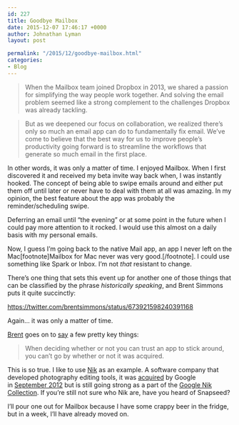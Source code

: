 ```yaml
---
id: 227
title: Goodbye Mailbox
date: 2015-12-07 17:46:17 +0000
author: Johnathan Lyman
layout: post

permalink: "/2015/12/goodbye-mailbox.html"
categories:
- Blog
---
```

<div class="kg-card-markdown"><blockquote><p>When the Mailbox team joined Dropbox in 2013, we shared a passion for simplifying the way people work together. And solving the email problem seemed like a strong complement to the challenges Dropbox was already tackling.</p></blockquote><blockquote><p>But as we deepened our focus on collaboration, we realized there’s only so much an email app can do to fundamentally fix email. We’ve come to believe that the best way for us to improve people’s productivity going forward is to streamline the workflows that generate so much email in the first place.</p></blockquote><p>In other words, it was only a matter of time. I enjoyed Mailbox. When I first discovered it and received my beta invite way back when, I was instantly hooked. The concept of being able to swipe emails around and either put them off until later or never have to deal with them at all was amazing. In my opinion, the best feature about the app was probably the reminder/scheduling swipe.</p><p>Deferring an email until “the evening” or at some point in the future when I could pay more attention to it rocked. I would use this almost on a daily basis with my personal emails.</p><p>Now, I guess I’m going back to the native Mail app, an app I never left on the Mac[footnote]Mailbox for Mac never was very good.[/footnote]. I could use something like Spark or Inbox. I’m not <em>that</em> resistant to change.</p><p>There’s one thing that sets this event up for another one of those things that can be classified by the phrase <em>historically speaking</em>, and Brent Simmons puts it quite succinctly:</p><p><a href="https://twitter.com/brentsimmons/status/673921598240391168">https://twitter.com/brentsimmons/status/673921598240391168</a></p><p>Again… it was only a matter of time.</p><p><a href="http://inessential.com/2015/12/07/on_apps_that_get_acquired">Brent</a> goes on to <a href="http://inessential.com/2015/12/07/on_apps_that_get_acquired">say</a> a few pretty key things:</p><blockquote><p>When deciding whether or not you can trust an app to stick around, you can’t go by whether or not it was acquired.</p></blockquote><p>This is so true. I like to use <a href="http://niksoftware.com/">Nik</a> as an example. A software company that developed photography editing tools, it was <a href="http://techcrunch.com/2012/09/17/google-acquires-nik-software-the-company-behind-the-popular-snapseed-photo-editing-app-for-ios/">acquired</a> by Google in <a href="http://techcrunch.com/2012/09/17/google-acquires-nik-software-the-company-behind-the-popular-snapseed-photo-editing-app-for-ios/">September 2012</a> but is still going strong as a part of the <a href="https://www.google.com/nikcollection/">Google Nik Collection</a>. If you’re still not sure who Nik are, have you heard of Snapseed?</p><p>I’ll pour one out for Mailbox because I have some crappy beer in the fridge, but in a week, I’ll have already moved on.</p></div>